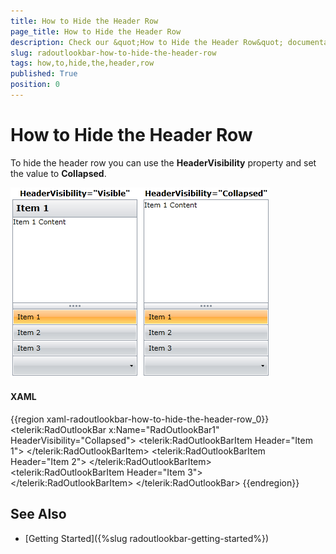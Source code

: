 ```yaml
---
title: How to Hide the Header Row
page_title: How to Hide the Header Row
description: Check our &quot;How to Hide the Header Row&quot; documentation article for the RadOutlookBar WPF control.
slug: radoutlookbar-how-to-hide-the-header-row
tags: how,to,hide,the,header,row
published: True
position: 0
---
```


# How to Hide the Header Row

To hide the header row you can use the __HeaderVisibility__ property and set the value to __Collapsed__. 

![](images/ob_headervisibility.png)

#### __XAML__
{{region xaml-radoutlookbar-how-to-hide-the-header-row_0}}
	<telerik:RadOutlookBar x:Name="RadOutlookBar1" HeaderVisibility="Collapsed">
	    <telerik:RadOutlookBarItem Header="Item 1">
	        <TextBlock Text="Item 1 Content" />
	    </telerik:RadOutlookBarItem>
	    <telerik:RadOutlookBarItem Header="Item 2">
	        <TextBlock Text="Item 2 Content" />
	    </telerik:RadOutlookBarItem>
	    <telerik:RadOutlookBarItem Header="Item 3">
	        <TextBlock Text="Item 3 Content" />
	    </telerik:RadOutlookBarItem>
	</telerik:RadOutlookBar>
{{endregion}}

## See Also
 * [Getting Started]({%slug radoutlookbar-getting-started%})